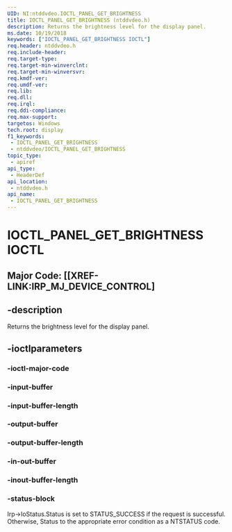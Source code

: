 ```yaml
---
UID: NI:ntddvdeo.IOCTL_PANEL_GET_BRIGHTNESS
title: IOCTL_PANEL_GET_BRIGHTNESS (ntddvdeo.h)
description: Returns the brightness level for the display panel.
ms.date: 10/19/2018
keywords: ["IOCTL_PANEL_GET_BRIGHTNESS IOCTL"]
req.header: ntddvdeo.h
req.include-header: 
req.target-type: 
req.target-min-winverclnt: 
req.target-min-winversvr: 
req.kmdf-ver: 
req.umdf-ver: 
req.lib: 
req.dll: 
req.irql: 
req.ddi-compliance: 
req.max-support: 
targetos: Windows
tech.root: display
f1_keywords:
 - IOCTL_PANEL_GET_BRIGHTNESS
 - ntddvdeo/IOCTL_PANEL_GET_BRIGHTNESS
topic_type:
 - apiref
api_type:
 - HeaderDef
api_location:
 - ntddvdeo.h
api_name:
 - IOCTL_PANEL_GET_BRIGHTNESS
---
```


# IOCTL_PANEL_GET_BRIGHTNESS IOCTL

## Major Code:  [[XREF-LINK:IRP_MJ_DEVICE_CONTROL]


## -description

Returns the brightness level for the display panel.

## -ioctlparameters

### -ioctl-major-code

### -input-buffer

### -input-buffer-length

### -output-buffer

### -output-buffer-length

### -in-out-buffer

### -inout-buffer-length

### -status-block

Irp->IoStatus.Status is set to STATUS_SUCCESS if the request is successful.
Otherwise, Status to the appropriate error condition as a NTSTATUS code.

